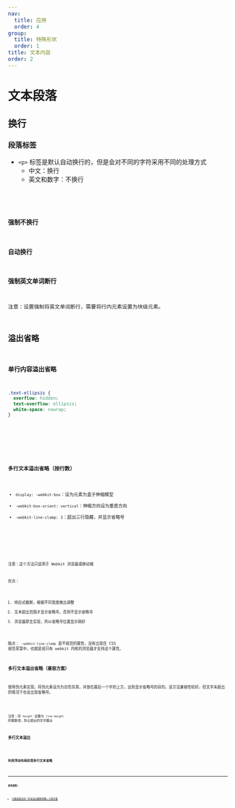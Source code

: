 ```yaml
---
nav:
  title: 应用
  order: 4
group:
  title: 特殊形状
  order: 1
title: 文本内容
order: 2
---
```


# 文本段落

## 换行

### 段落标签

- `<p>` 标签是默认自动换行的，但是会对不同的字符采用不同的处理方式
  - 中文：换行
  - 英文和数字：不换行

<br/>

<code src="../demo/practice/text/paragraph-tag-wrap-example/index.tsx" />

### 强制不换行

### 自动换行

### 强制英文单词断行

注意：设置强制将英文单词断行，需要将行内元素设置为块级元素。

## 溢出省略

### 单行内容溢出省略

```css
.text-ellipsis {
  overflow: hidden;
  text-overflow: ellipsis;
  white-space: nowrap;
}
```

<br />

<code src="../demo/practice/text/single-line-text-with-ellipsis/index.tsx" />

### 多行文本溢出省略（按行数）

- `display: -webkit-box`：设为元素为盒子伸缩模型
- `-webkit-box-orient: vertical`：伸缩方向设为垂直方向
- `-webkit-line-clamp: 3`：超出三行隐藏，并显示省略号

<br />

<code src="../demo/practice/text/multiline-text-with-ellipsis/index.tsx" />

注意：这个方法只适用于 Webkit 浏览器或移动端

优点：

1. 响应式截断，根据不同宽度做出调整
2. 文本超出范围才显示省略号，否则不显示省略号
3. 浏览器原生实现，所以省略号位置显示刚好

缺点： `-webkit-line-clamp` 是不规范的属性，没有出现在 CSS 规范草案中，也就是说只有 webkit 内核的浏览器才支持这个属性。

### 多行文本溢出省略（兼容方案）

使用伪元素实现，将伪元素设为为白色背景，并放在最后一个字的上方，达到显示省略号的目的。该方法兼容性较好，但文字未超出的情况下也会出现省略号。

<code src="../demo/practice/text/multiline-text-with-ellipsis-compatible/index.tsx" />

注意：将 `height` 设置为 `line-height` 的整数倍，防止超出的文字露出

### 多行文本溢出

<code src="../demo/practice/text/multiline-text-with-overflow/index.tsx" />

### 利用浮动布局实现多行文本省略

<code src="../demo/practice/text/multiline-text-with-ellipsis-float/index.tsx" />

---

**参考资料：**

- [可能是最全的「文本溢出截断省略」方案合集](https://www.zoo.team/article/text-overflow)
